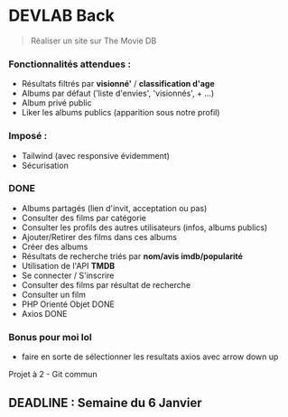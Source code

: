 # DEVLAB Back

> Réaliser un site sur The Movie DB

### Fonctionnalités attendues :


- Résultats filtrés par **visionné'** / **classification d'age**
- Albums par défaut ('liste d'envies', 'visionnés', + ...)
- Album privé public
- Liker les albums publics (apparition sous notre profil)

### Imposé :

- Tailwind (avec responsive évidemment)
- Sécurisation

### DONE

- Albums partagés (lien d'invit, acceptation ou pas)
- Consulter des films par catégorie
- Consulter les profils des autres utilisateurs (infos, albums publics)
- Ajouter/Retirer des films dans ces albums
- Créer des albums 
- Résultats de recherche triés par **nom/avis imdb/popularité**
- Utilisation de l'API **TMDB**
- Se connecter / S'inscrire
- Consulter des films par résultat de recherche
- Consulter un film
- PHP Orienté Objet DONE
- Axios DONE

### Bonus pour moi lol

- faire en sorte de sélectionner les resultats axios avec arrow down up

Projet à 2 - Git commun

## DEADLINE : Semaine du 6 Janvier
